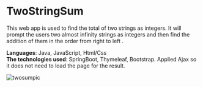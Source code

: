 # TwoStringSum
This web app is used to find the total of two strings as integers. It will prompt the users two almost infinity strings as integers and then find the addition of them in the order from right to left .

**Languages**: Java, JavaScript, Html/Css <br />
**The technologies used**: SpringBoot, Thymeleaf, Bootstrap. Applied Ajax so it does not need to load the page for the result.

![twosumpic](https://user-images.githubusercontent.com/31901141/41088169-699eaf5e-6a04-11e8-974c-877d1b40c861.png)

